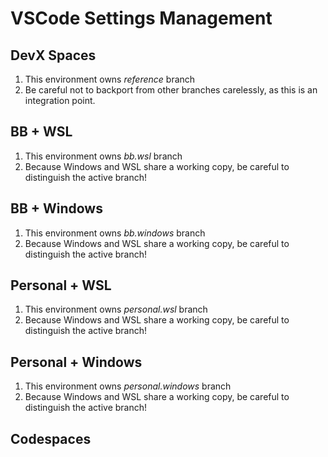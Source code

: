 # VSCode Settings Management

## DevX Spaces
1. This environment owns _reference_ branch
1. Be careful not to backport from other branches carelessly,
   as this is an integration point.

## BB +  WSL
1. This environment owns _bb.wsl_ branch
1. Because Windows and WSL share a working copy, be careful
   to distinguish the active branch!

## BB + Windows
1. This environment owns _bb.windows_ branch
1. Because Windows and WSL share a working copy, be careful
   to distinguish the active branch!

## Personal + WSL
1. This environment owns _personal.wsl_ branch
1. Because Windows and WSL share a working copy, be careful
   to distinguish the active branch!

## Personal + Windows
1. This environment owns _personal.windows_ branch
1. Because Windows and WSL share a working copy, be careful
   to distinguish the active branch!

## Codespaces


